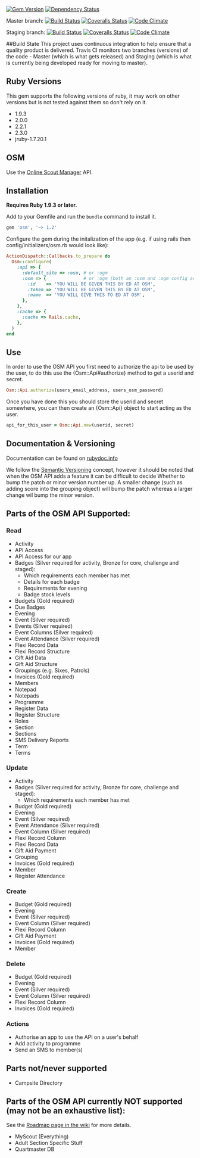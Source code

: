 [![Gem Version](https://badge.fury.io/rb/osm.png)](http://badge.fury.io/rb/osm)
[![Dependency Status](https://gemnasium.com/robertgauld/osm.png)](https://gemnasium.com/robertgauld/osm)

Master branch:
[![Build Status](https://secure.travis-ci.org/robertgauld/osm.png?branch=master)](http://travis-ci.org/robertgauld/osm)
[![Coveralls Status](https://coveralls.io/repos/robertgauld/osm/badge.png?branch=master)](https://coveralls.io/r/robertgauld/osm)
[![Code Climate](https://codeclimate.com/github/robertgauld/osm.png?branch=master)](https://codeclimate.com/github/robertgauld/osm)

Staging branch:
[![Build Status](https://secure.travis-ci.org/robertgauld/osm.png?branch=staging)](http://travis-ci.org/robertgauld/osm)
[![Coveralls Status](https://coveralls.io/repos/robertgauld/osm/badge.png?branch=master)](https://coveralls.io/r/robertgauld/osm)
[![Code Climate](https://codeclimate.com/github/robertgauld/osm.png?branch=staging)](https://codeclimate.com/github/robertgauld/osm)


##Build State
This project uses continuous integration to help ensure that a quality product is delivered.
Travis CI monitors two branches (versions) of the code - Master (which is what gets released)
and Staging (which is what is currently being developed ready for moving to master).


## Ruby Versions
This gem supports the following versions of ruby, it may work on other versions but is not tested against them so don't rely on it.

  * 1.9.3
  * 2.0.0
  * 2.2.1
  * 2.3.0
  * jruby-1.7.20.1


## OSM

Use the [Online Scout Manager](https://www.onlinescoutmanager.co.uk) API.


## Installation

**Requires Ruby 1.9.3 or later.**

Add to your Gemfile and run the `bundle` command to install it.

```ruby
gem 'osm', '~> 1.2'
```

Configure the gem during the initalization of the app (e.g. if using rails then config/initializers/osm.rb would look like):

```ruby
ActionDispatch::Callbacks.to_prepare do
  Osm::configure(
    :api => {
      :default_site => :osm, # or :ogm
      :osm => {              # or :ogm (both an :osm and :ogm config are allowed
        :id    => 'YOU WILL BE GIVEN THIS BY ED AT OSM',
        :token => 'YOU WILL BE GIVEN THIS BY ED AT OSM',
        :name  => 'YOU WILL GIVE THIS TO ED AT OSM',
      },
    },
    :cache => {
      :cache => Rails.cache,
    },
  )
end
```


## Use

In order to use the OSM API you first need to authorize the api to be used by the user, to do this use the {Osm::Api#authorize} method to get a userid and secret.

```ruby
Osm::Api.authorize(users_email_address, users_osm_password)
```

Once you have done this you should store the userid and secret somewhere, you can then create an {Osm::Api} object to start acting as the user.

```ruby
api_for_this_user = Osm::Api.new(userid, secret)
```


## Documentation & Versioning

Documentation can be found on [rubydoc.info](http://rubydoc.info/github/robertgauld/osm/master/frames)

We follow the [Semantic Versioning](http://semver.org/) concept,
however it should be noted that when the OSM API adds a feature it can be difficult to decide Whether to bump the patch or minor version number up. A smaller change (such as adding score into the grouping object) will bump the patch whereas a larger change wil bump the minor version.


## Parts of the OSM API Supported:

### Read
  * Activity
  * API Access
  * API Access for our app
  * Badges (Silver required for activity, Bronze for core, challenge and staged):
    * Which requirements each member has met
    * Details for each badge
    * Requirements for evening
    * Badge stock levels
  * Budgets (Gold required)
  * Due Badges
  * Evening
  * Event (Silver required)
  * Events (Silver required)
  * Event Columns (Silver required)
  * Event Attendance (Silver required)
  * Flexi Record Data
  * Flexi Record Structure
  * Gift Aid Data
  * Gift Aid Structure
  * Groupings (e.g. Sixes, Patrols)
  * Invoices (Gold required)
  * Members
  * Notepad
  * Notepads
  * Programme
  * Register Data
  * Register Structure
  * Roles
  * Section
  * Sections
  * SMS Delivery Reports
  * Term
  * Terms

### Update
  * Activity
  * Badges (Silver required for activity, Bronze for core, challenge and staged):
    * Which requirements each member has met
  * Budget (Gold required)
  * Evening
  * Event (Silver required)
  * Event Attendance (Silver required)
  * Event Column (Silver required)
  * Flexi Record Column
  * Flexi Record Data
  * Gift Aid Payment
  * Grouping
  * Invoices (Gold required)
  * Member
  * Register Attendance

### Create
  * Budget (Gold required)
  * Evening
  * Event (Silver required)
  * Event Column (Silver required)
  * Flexi Record Column
  * Gift Aid Payment
  * Invoices (Gold required)
  * Member

### Delete
  * Budget (Gold required)
  * Evening
  * Event (Silver required)
  * Event Column (Silver required)
  * Flexi Record Column
  * Invoices (Gold required)

### Actions
  * Authorise an app to use the API on a user's behalf
  * Add activity to programme
  * Send an SMS to member(s)

## Parts not/never supported
  * Campsite Directory

## Parts of the OSM API currently NOT supported (may not be an exhaustive list):

See the [Roadmap page in the wiki](https://github.com/robertgauld/osm/wiki/Roadmap) for more details.

  * MyScout (Everything)
  * Adult Section Specific Stuff
  * Quartmaster DB
